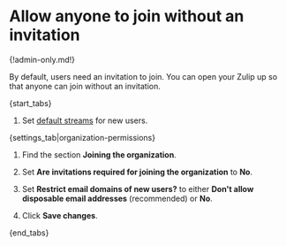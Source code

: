 # Allow anyone to join without an invitation

{!admin-only.md!}

By default, users need an invitation to join. You can open your Zulip
up so that anyone can join without an invitation.

{start_tabs}

1. Set [default streams](/help/set-default-streams-for-new-users) for new users.

{settings_tab|organization-permissions}

1. Find the section **Joining the organization**.

1. Set **Are invitations required for joining the organization** to **No**.

1. Set **Restrict email domains of new users?** to either
   **Don't allow disposable email addresses** (recommended) or **No**.

1. Click **Save changes**.

{end_tabs}
